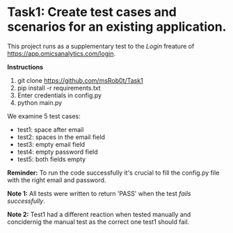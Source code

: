 # Task1: Create test cases and scenarios for an existing application.

This project runs as a supplementary test to the *Login* freature of https://app.omicsanalytics.com/login.

**Instructions**

1. git clone https://github.com/msRob0t/Task1
2. pip install -r requirements.txt
3. Enter credentials in config.py
4. python main.py

We examine 5 test cases:
- test1: space after email
- test2: spaces in the email field
- test3: empty email field
- test4: empty password field
- test5: both fields empty

**Reminder:** To run the code successfully it's crucial to fill the config.py file with the right email and password.

**Note 1:**  All tests were written to return 'PASS' when the test *fails successfully*. 

**Note 2:**  Test1 had a different reaction when tested manually and concidernig the manual test as the correct one test1 should fail. 
